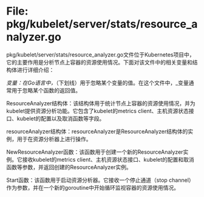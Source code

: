# File: pkg/kubelet/server/stats/resource_analyzer.go

pkg/kubelet/server/stats/resource_analyzer.go文件位于Kubernetes项目中，它的主要作用是分析节点上容器的资源使用情况。下面对该文件中的相关变量和结构体进行详细介绍：

_变量：在Go语言中，_（下划线）用于忽略某个变量的值。在这个文件中，_变量通常用于忽略某个函数的返回值。

ResourceAnalyzer结构体：该结构体用于统计节点上容器的资源使用情况，并为kubelet提供资源分析功能。它包含了kubelet的metrics client、主机资源状态接口、kubelet的配置以及取消函数等字段。

resourceAnalyzer结构体：resourceAnalyzer是ResourceAnalyzer结构体的实例，用于在资源分析器上进行操作。

NewResourceAnalyzer函数：该函数用于创建一个新的ResourceAnalyzer实例。它接收kubelet的metrics client、主机资源状态接口、kubelet的配置和取消函数等参数，并返回创建的ResourceAnalyzer实例。

Start函数：该函数用于启动资源分析器。它接收一个停止通道（stop channel）作为参数，并在一个新的goroutine中开始循环监视容器的资源使用情况。

